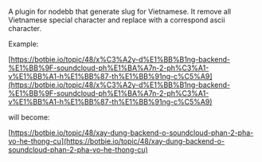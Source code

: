 A plugin for nodebb that generate slug for Vietnamese. It remove all Vietnamese special character and replace with a correspond ascii character.

Example:

[https://botbie.io/topic/48/x%C3%A2y-d%E1%BB%B1ng-backend-%E1%BB%9F-soundcloud-ph%E1%BA%A7n-2-ph%C3%A1-v%E1%BB%A1-h%E1%BB%87-th%E1%BB%91ng-c%C5%A9](https://botbie.io/topic/48/x%C3%A2y-d%E1%BB%B1ng-backend-%E1%BB%9F-soundcloud-ph%E1%BA%A7n-2-ph%C3%A1-v%E1%BB%A1-h%E1%BB%87-th%E1%BB%91ng-c%C5%A9)

will become:

[https://botbie.io/topic/48/xay-dung-backend-o-soundcloud-phan-2-pha-vo-he-thong-cu](https://botbie.io/topic/48/xay-dung-backend-o-soundcloud-phan-2-pha-vo-he-thong-cu)

